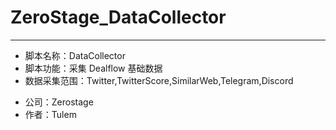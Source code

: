 # ZeroStage_DataCollector
---
- 脚本名称：DataCollector
- 脚本功能：采集 Dealflow 基础数据
- 数据采集范围：Twitter,TwitterScore,SimilarWeb,Telegram,Discord
* 公司：Zerostage
* 作者：Tulem
